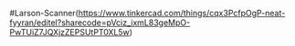 #Larson-Scanner(https://www.tinkercad.com/things/cqx3PcfpOgP-neat-fyyran/editel?sharecode=pVciz_ixmL83geMpO-PwTUiZ7JQXjzZEPSUtPT0XL5w)
